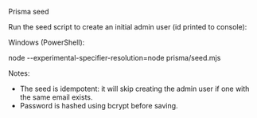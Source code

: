 Prisma seed

Run the seed script to create an initial admin user (id printed to console):

Windows (PowerShell):

node --experimental-specifier-resolution=node prisma/seed.mjs

Notes:

- The seed is idempotent: it will skip creating the admin user if one with the same email exists.
- Password is hashed using bcrypt before saving.
